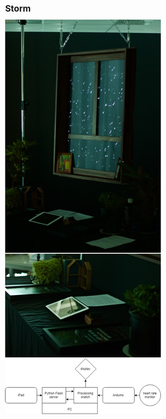 # Storm

![Image1](https://raw.githubusercontent.com/Liamballin/Storm/master/images/tumblr_inline_oyymfv5K8G1ugm1z1_540.jpg)
![Image2](https://raw.githubusercontent.com/Liamballin/Storm/master/images/tumblr_inline_oyymgq0t1u1ugm1z1_540.jpg)
![System diagram](https://raw.githubusercontent.com/Liamballin/Storm/master/digram.png)
